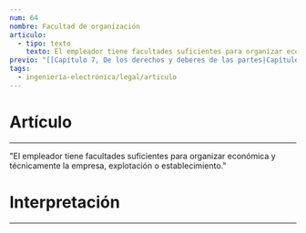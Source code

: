 ```yaml
---
num: 64
nombre: Facultad de organización
articulo:
  - tipo: texto
    texto: El empleador tiene facultades suficientes para organizar económica y técnicamente la empresa, explotación o establecimiento.
previo: "[[Capítulo 7, De los derechos y deberes de las partes|Capítulo 7, De los derechos y deberes de las partes]]"
tags:
  - ingeniería-electrónica/legal/articulo
---
```

# Artículo
---
"El empleador tiene facultades suficientes para organizar económica y técnicamente la empresa, explotación o establecimiento."

# Interpretación
---
